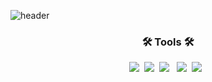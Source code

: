![header](https://capsule-render.vercel.app/api?type=soft&color=auto&height=150&section=header&text=HyeongChulLee&fontSize=70&animation=twinkling)

<h3 align="center">🛠 Tools 🛠</h3>

<p align="center">	
  <img src="https://img.shields.io/badge/Java-007396?style=flat-square&logo=Java&logoColor=white"/></a>&nbsp 
  <img src="https://img.shields.io/badge/SpringBoot-6DB33F?style=flat-square&logo=Spring&logoColor=white"/></a>&nbsp  
  <img src="https://img.shields.io/badge/MySQL-4479A1?style=flat-badge&logo=MySQL&logoColor=white"/></a> &nbsp
  <img src="https://img.shields.io/badge/aws-333664?style=flat-square&logo=amazon-aws&logoColor=white"/></a>&nbsp
  <img src="https://img.shields.io/badge/IntelliJ IDEA-0071C5?style=flat-badge&logo=IntelliJ IDEA&logoColor=white"/></a> &nbsp



<!--
<h3 align="center"><b>🌌 Statistics 🌌</b></h3></br>
<p align="center">
<a href="https://github.com/hyeongchul13/github-readme-stats"><img src="https://github-readme-stats.vercel.app/api?username=hyeongchul13&theme=omni&show_icons=true"/></a> &nbsp 
<!--
**hyeongchul13/hyeongchul13** is a ✨ _special_ ✨ repository because its `README.md` (this file) appears on your GitHub profile.

Here are some ideas to get you started:

- 🔭 I’m currently working on ...
- 🌱 I’m currently learning ...
- 👯 I’m looking to collaborate on ...
- 🤔 I’m looking for help with ...
- 💬 Ask me about ...
- 📫 How to reach me: ...
- 😄 Pronouns: ...
- ⚡ Fun fact: ...
-->
